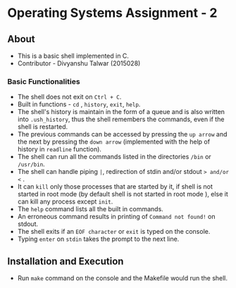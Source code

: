 # Operating Systems Assignment - 2
## About
* This is a basic shell implemented in C.
* Contributor - Divyanshu Talwar (2015028)

### Basic Functionalities
* The shell does not exit on `Ctrl + C`. 
* Built in functions - `cd` , `history`, `exit`, `help`.
* The shell's history is maintain in the form of a queue and is also written into `.ush_history`, thus the shell remembers the commands, even if the shell is restarted.
* The previous commands can be accessed by pressing the `up arrow` and the next by pressing the `down arrow` (implemented with the help of history in `readline` function).
* The shell can run all the commands listed in the directories `/bin` or `/usr/bin`.
* The shell can handle piping `|`, redirection of stdin and/or stdout `> and/or <` .
* It can `kill` only those processes that are started by it, if shell is not started in root mode (by default shell is not started in root mode ), else it can kill any process except `init`.
* The `help` command lists all the built in commands.
* An erroneous command results in printing of `Command not found!` on stdout.
* The shell exits if an `EOF character` or `exit` is typed on the console.
* Typing `enter` on `stdin` takes the prompt to the next line.

## Installation and Execution
* Run `make` command on the console and the Makefile would run the shell.